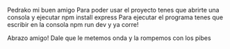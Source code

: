 Pedrako mi buen amigo
Para poder usar el proyecto tenes que abrirte una consola y ejecutar npm install express
Para ejecutar el programa tenes que escribir en la consola npm run dev y ya corre!

Abrazo amigo! Dale que le metemos onda y la rompemos con los pibes